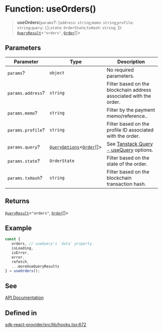# Function: useOrders()

> **useOrders**(`params`?: \{`address`: `string`;`memo`: `string`;`profile`: `string`;`query`: `{}`;`state`: `OrderState`;`txHash`: `string`; \}): [`QueryResult`](/docs/packages/sdk-react-provider/type-aliases/QueryResult.md)\<`"orders"`, [`Order`](/docs/packages/sdk-react-provider/interfaces/Order.md)[]\>

## Parameters

| Parameter | Type | Description |
| ------ | ------ | ------ |
| `params`? | `object` | No required parameters. |
| `params.address`? | `string` | Filter based on the blockchain address associated with the order. |
| `params.memo`? | `string` | Filter by the payment memo/reference.. |
| `params.profile`? | `string` | Filter based on the profile ID associated with the order. |
| `params.query`? | [`QueryOptions`](/docs/packages/sdk-react-provider/type-aliases/QueryOptions.md)\<[`Order`](/docs/packages/sdk-react-provider/interfaces/Order.md)[]\> | See [Tanstack Query - useQuery](https://tanstack.com/query/latest/docs/framework/react/reference/useQuery) options. |
| `params.state`? | `OrderState` | Filter based on the state of the order. |
| `params.txHash`? | `string` | Filter based on the blockchain transaction hash. |

## Returns

[`QueryResult`](/docs/packages/sdk-react-provider/type-aliases/QueryResult.md)\<`"orders"`, [`Order`](/docs/packages/sdk-react-provider/interfaces/Order.md)[]\>

## Example

```ts
const {
   orders, // useQuery's `data` property
   isLoading,
   isError,
   error,
   refetch,
   ...moreUseQueryResults
} = useOrders();
```

## See

[API Documentation](https://monerium.dev/api-docs#operation/orders)

## Defined in

[sdk-react-provider/src/lib/hooks.tsx:672](https://github.com/monerium/js-monorepo/blob/main/packages/sdk-react-provider/src/lib/hooks.tsx#L672)
